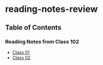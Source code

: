 # reading-notes-review



## Table of Contents ##



### Reading Notes from Class 102 ###

- [Class 01](class-01.md)
- [Class 02](class-02.md)
